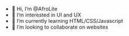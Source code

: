 - 👋 Hi, I’m @AfroLite
- 👀 I’m interested in UI and UX
- 🌱 I’m currently learning HTML/CSS/Javascript
- 💞️ I’m looking to collaborate on websites


<!---
AfroLite/AfroLite is a ✨ special ✨ repository because its `README.md` (this file) appears on your GitHub profile.
You can click the Preview link to take a look at your changes.
--->
